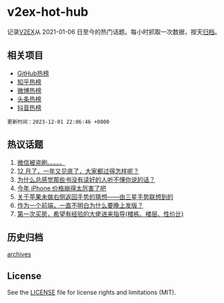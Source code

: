 # v2ex-hot-hub

 记录[V2EX](https://www.v2ex.com/)从 2021-01-06 日至今的热门话题。每小时抓取一次数据，按天[归档](archives)。
 
 ## 相关项目

- [GitHub热榜](https://github.com/lonnyzhang423/github-hot-hub)
- [知乎热榜](https://github.com/lonnyzhang423/zhihu-hot-hub)
- [微博热榜](https://github.com/lonnyzhang423/weibo-hot-hub)
- [头条热榜](https://github.com/lonnyzhang423/toutiao-hot-hub)
- [抖音热榜](https://github.com/lonnyzhang423/douyin-hot-hub)


 `更新时间：2023-12-01 22:06:46 +0800`

## 热议话题

1. [微信被盗刷。。。。。](https://www.v2ex.com/t/996764)
1. [12 月了，一年又见底了，大家都过得怎样呢？](https://www.v2ex.com/t/996699)
1. [为什么总感觉那些书没有读好的人听不懂你说的话？](https://www.v2ex.com/t/996654)
1. [今年 iPhone 价格崩得太厉害了吧](https://www.v2ex.com/t/996664)
1. [关于苹果未做右侧返回手势的猜想——由三星手势联想到的](https://www.v2ex.com/t/996732)
1. [作为一个前端，一直不明白为什么要晚上发版？](https://www.v2ex.com/t/996780)
1. [第一次买房，希望有经验的大佬进来指导(楼栋、楼层、性价比)](https://www.v2ex.com/t/996743)

## 历史归档

[archives](archives)

## License

See the [LICENSE](LICENSE) file for license rights and limitations (MIT).
